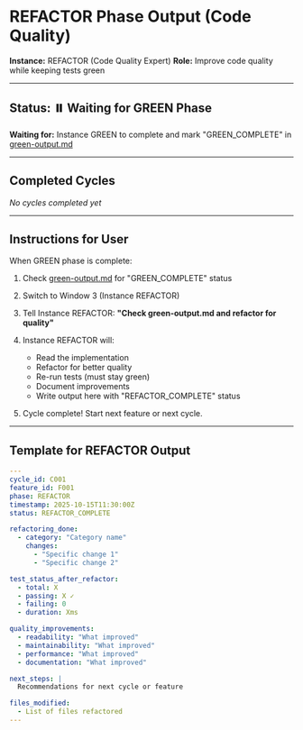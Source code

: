 # REFACTOR Phase Output (Code Quality)

**Instance:** REFACTOR (Code Quality Expert)
**Role:** Improve code quality while keeping tests green

---

## Status: ⏸️ Waiting for GREEN Phase

**Waiting for:** Instance GREEN to complete and mark "GREEN_COMPLETE" in [green-output.md](green-output.md)

---

## Completed Cycles

*No cycles completed yet*

---

## Instructions for User

When GREEN phase is complete:

1. Check [green-output.md](green-output.md) for "GREEN_COMPLETE" status
2. Switch to Window 3 (Instance REFACTOR)
3. Tell Instance REFACTOR: **"Check green-output.md and refactor for quality"**
4. Instance REFACTOR will:
   - Read the implementation
   - Refactor for better quality
   - Re-run tests (must stay green)
   - Document improvements
   - Write output here with "REFACTOR_COMPLETE" status

5. Cycle complete! Start next feature or next cycle.

---

## Template for REFACTOR Output

```yaml
---
cycle_id: C001
feature_id: F001
phase: REFACTOR
timestamp: 2025-10-15T11:30:00Z
status: REFACTOR_COMPLETE

refactoring_done:
  - category: "Category name"
    changes:
      - "Specific change 1"
      - "Specific change 2"

test_status_after_refactor:
  - total: X
  - passing: X ✓
  - failing: 0
  - duration: Xms

quality_improvements:
  - readability: "What improved"
  - maintainability: "What improved"
  - performance: "What improved"
  - documentation: "What improved"

next_steps: |
  Recommendations for next cycle or feature

files_modified:
  - List of files refactored
---
```
